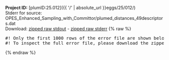 **Project ID:** [plumID:25.012]({{ '/' | absolute_url }}eggs/25/012/)  
Stderr for source:  OPES_Enhanced_Sampling_with_Committor/plumed_distances_49descriptors.dat   
Download: [zipped raw stdout](plumed_distances_49descriptors.dat.plumed_master.stdout.txt.zip) - [zipped raw stderr](plumed_distances_49descriptors.dat.plumed_master.stderr.txt.zip) 
{% raw %}
<pre>
#! Only the first 1000 rows of the error file are shown below
#! To inspect the full error file, please download the zipped raw stderr file above
</pre>
{% endraw %}
